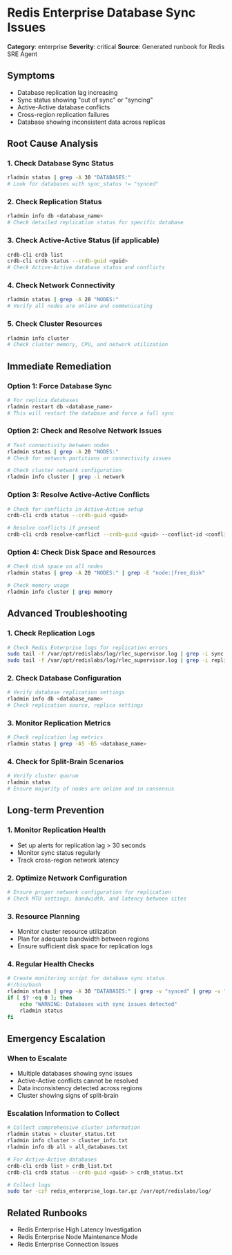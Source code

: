 # Redis Enterprise Database Sync Issues

**Category**: enterprise
**Severity**: critical
**Source**: Generated runbook for Redis SRE Agent

## Symptoms
- Database replication lag increasing
- Sync status showing "out of sync" or "syncing"
- Active-Active database conflicts
- Cross-region replication failures
- Database showing inconsistent data across replicas

## Root Cause Analysis

### 1. Check Database Sync Status
```bash
rladmin status | grep -A 30 "DATABASES:"
# Look for databases with sync_status != "synced"
```

### 2. Check Replication Status
```bash
rladmin info db <database_name>
# Check detailed replication status for specific database
```

### 3. Check Active-Active Status (if applicable)
```bash
crdb-cli crdb list
crdb-cli crdb status --crdb-guid <guid>
# Check Active-Active database status and conflicts
```

### 4. Check Network Connectivity
```bash
rladmin status | grep -A 20 "NODES:"
# Verify all nodes are online and communicating
```

### 5. Check Cluster Resources
```bash
rladmin info cluster
# Check cluster memory, CPU, and network utilization
```

## Immediate Remediation

### Option 1: Force Database Sync
```bash
# For replica databases
rladmin restart db <database_name>
# This will restart the database and force a full sync
```

### Option 2: Check and Resolve Network Issues
```bash
# Test connectivity between nodes
rladmin status | grep -A 20 "NODES:"
# Check for network partitions or connectivity issues

# Check cluster network configuration
rladmin info cluster | grep -i network
```

### Option 3: Resolve Active-Active Conflicts
```bash
# Check for conflicts in Active-Active setup
crdb-cli crdb status --crdb-guid <guid>

# Resolve conflicts if present
crdb-cli crdb resolve-conflict --crdb-guid <guid> --conflict-id <conflict_id>
```

### Option 4: Check Disk Space and Resources
```bash
# Check disk space on all nodes
rladmin status | grep -A 20 "NODES:" | grep -E "node:|free_disk"

# Check memory usage
rladmin info cluster | grep memory
```

## Advanced Troubleshooting

### 1. Check Replication Logs
```bash
# Check Redis Enterprise logs for replication errors
sudo tail -f /var/opt/redislabs/log/rlec_supervisor.log | grep -i sync
sudo tail -f /var/opt/redislabs/log/rlec_supervisor.log | grep -i replication
```

### 2. Check Database Configuration
```bash
# Verify database replication settings
rladmin info db <database_name>
# Check replication source, replica settings
```

### 3. Monitor Replication Metrics
```bash
# Check replication lag metrics
rladmin status | grep -A5 -B5 <database_name>
```

### 4. Check for Split-Brain Scenarios
```bash
# Verify cluster quorum
rladmin status
# Ensure majority of nodes are online and in consensus
```

## Long-term Prevention

### 1. Monitor Replication Health
- Set up alerts for replication lag > 30 seconds
- Monitor sync status regularly
- Track cross-region network latency

### 2. Optimize Network Configuration
```bash
# Ensure proper network configuration for replication
# Check MTU settings, bandwidth, and latency between sites
```

### 3. Resource Planning
- Monitor cluster resource utilization
- Plan for adequate bandwidth between regions
- Ensure sufficient disk space for replication logs

### 4. Regular Health Checks
```bash
# Create monitoring script for database sync status
#!/bin/bash
rladmin status | grep -A 30 "DATABASES:" | grep -v "synced" | grep -v "Status"
if [ $? -eq 0 ]; then
    echo "WARNING: Databases with sync issues detected"
    rladmin status
fi
```

## Emergency Escalation

### When to Escalate
- Multiple databases showing sync issues
- Active-Active conflicts cannot be resolved
- Data inconsistency detected across regions
- Cluster showing signs of split-brain

### Escalation Information to Collect
```bash
# Collect comprehensive cluster information
rladmin status > cluster_status.txt
rladmin info cluster > cluster_info.txt
rladmin info db all > all_databases.txt

# For Active-Active databases
crdb-cli crdb list > crdb_list.txt
crdb-cli crdb status --crdb-guid <guid> > crdb_status.txt

# Collect logs
sudo tar -czf redis_enterprise_logs.tar.gz /var/opt/redislabs/log/
```

## Related Runbooks
- Redis Enterprise High Latency Investigation
- Redis Enterprise Node Maintenance Mode
- Redis Enterprise Connection Issues
